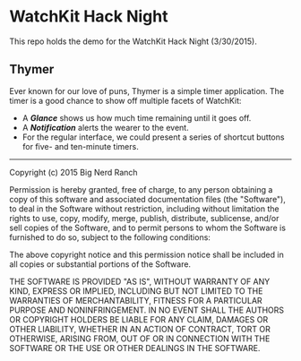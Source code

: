 
# WatchKit Hack Night

This repo holds the demo for the WatchKit Hack Night (3/30/2015).

## Thymer

Ever known for our love of puns, Thymer is a simple timer application. The timer is a good chance to 
show off multiple facets of WatchKit:

- A ***Glance*** shows us how much time remaining until it goes off.
- A ***Notification*** alerts the wearer to the event.
- For the regular interface, we could present a series of shortcut buttons for five- and ten-minute timers.






----

Copyright (c) 2015 Big Nerd Ranch

Permission is hereby granted, free of charge, to any person obtaining a copy
of this software and associated documentation files (the "Software"), to deal
in the Software without restriction, including without limitation the rights
to use, copy, modify, merge, publish, distribute, sublicense, and/or sell
copies of the Software, and to permit persons to whom the Software is
furnished to do so, subject to the following conditions:

The above copyright notice and this permission notice shall be included in all
copies or substantial portions of the Software.

THE SOFTWARE IS PROVIDED "AS IS", WITHOUT WARRANTY OF ANY KIND, EXPRESS OR
IMPLIED, INCLUDING BUT NOT LIMITED TO THE WARRANTIES OF MERCHANTABILITY,
FITNESS FOR A PARTICULAR PURPOSE AND NONINFRINGEMENT. IN NO EVENT SHALL THE
AUTHORS OR COPYRIGHT HOLDERS BE LIABLE FOR ANY CLAIM, DAMAGES OR OTHER
LIABILITY, WHETHER IN AN ACTION OF CONTRACT, TORT OR OTHERWISE, ARISING FROM,
OUT OF OR IN CONNECTION WITH THE SOFTWARE OR THE USE OR OTHER DEALINGS IN THE
SOFTWARE.
